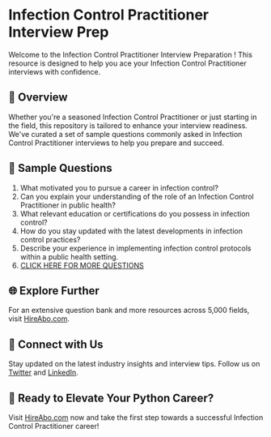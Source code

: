 # Infection Control Practitioner Interview Prep

Welcome to the Infection Control Practitioner Interview Preparation ! This resource is designed to help you ace your Infection Control Practitioner interviews with confidence.

## 🚀 Overview

Whether you're a seasoned Infection Control Practitioner or just starting in the field, this repository is tailored to enhance your interview readiness. We've curated a set of sample questions commonly asked in Infection Control Practitioner interviews to help you prepare and succeed.

## 📝 Sample Questions

1. What motivated you to pursue a career in infection control?
2. Can you explain your understanding of the role of an Infection Control Practitioner in public health?
3. What relevant education or certifications do you possess in infection control?
4. How do you stay updated with the latest developments in infection control practices?
5. Describe your experience in implementing infection control protocols within a public health setting.
6. [CLICK HERE FOR MORE QUESTIONS](https://hireabo.com/job/13_2_10/Infection%20Control%20Practitioner)

## 🌐 Explore Further

For an extensive question bank and more resources across 5,000 fields, visit [HireAbo.com](https://www.hireabo.com).

## 📱 Connect with Us

Stay updated on the latest industry insights and interview tips. Follow us on [Twitter](https://twitter.com/hireabo) and [LinkedIn](https://www.linkedin.com/in/hire-abo-3609972a8/).

## 🚀 Ready to Elevate Your Python Career?

Visit [HireAbo.com](https://www.hireabo.com) now and take the first step towards a successful Infection Control Practitioner career!